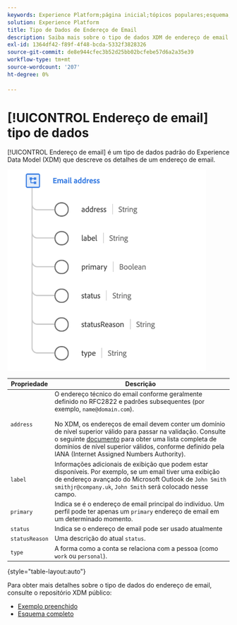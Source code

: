 ```yaml
---
keywords: Experience Platform;página inicial;tópicos populares;esquema;Esquema;XDM;campos;esquemas;Esquemas;endereçoEmail;xdm:endereçoEmail;email;endereço de email;tipo de dados;tipo de dados;
solution: Experience Platform
title: Tipo de Dados de Endereço de Email
description: Saiba mais sobre o tipo de dados XDM de endereço de email.
exl-id: 1364df42-f89f-4f48-bcda-5332f3828326
source-git-commit: de8e944cfec3b52d25bb02bcfebe57d6a2a35e39
workflow-type: tm+mt
source-wordcount: '207'
ht-degree: 0%

---
```


# [!UICONTROL Endereço de email] tipo de dados

[!UICONTROL Endereço de email] é um tipo de dados padrão do Experience Data Model (XDM) que descreve os detalhes de um endereço de email.

<img src="../images/data-types/email-address.png" width="450" /><br />

| Propriedade | Descrição |
| --- | --- |
| `address` | O endereço técnico do email conforme geralmente definido no RFC2822 e padrões subsequentes (por exemplo, `name@domain.com`).<br><br>No XDM, os endereços de email devem conter um domínio de nível superior válido para passar na validação. Consulte o seguinte [documento](https://data.iana.org/TLD/tlds-alpha-by-domain.txt) para obter uma lista completa de domínios de nível superior válidos, conforme definido pela IANA (Internet Assigned Numbers Authority). |
| `label` | Informações adicionais de exibição que podem estar disponíveis. Por exemplo, se um email tiver uma exibição de endereço avançado do Microsoft Outlook de `John Smith smithjr@company.uk`, `John Smith` será colocado nesse campo. |
| `primary` | Indica se é o endereço de email principal do indivíduo. Um perfil pode ter apenas um `primary` endereço de email em um determinado momento. |
| `status` | Indica se o endereço de email pode ser usado atualmente |
| `statusReason` | Uma descrição do atual `status`. |
| `type` | A forma como a conta se relaciona com a pessoa (como `work` ou `personal`). |

{style="table-layout:auto"}


Para obter mais detalhes sobre o tipo de dados do endereço de email, consulte o repositório XDM público:

* [Exemplo preenchido](https://github.com/adobe/xdm/blob/master/components/datatypes/demographic/emailaddress.example.1.json)
* [Esquema completo](https://github.com/adobe/xdm/blob/master/components/datatypes/demographic/emailaddress.schema.json)
